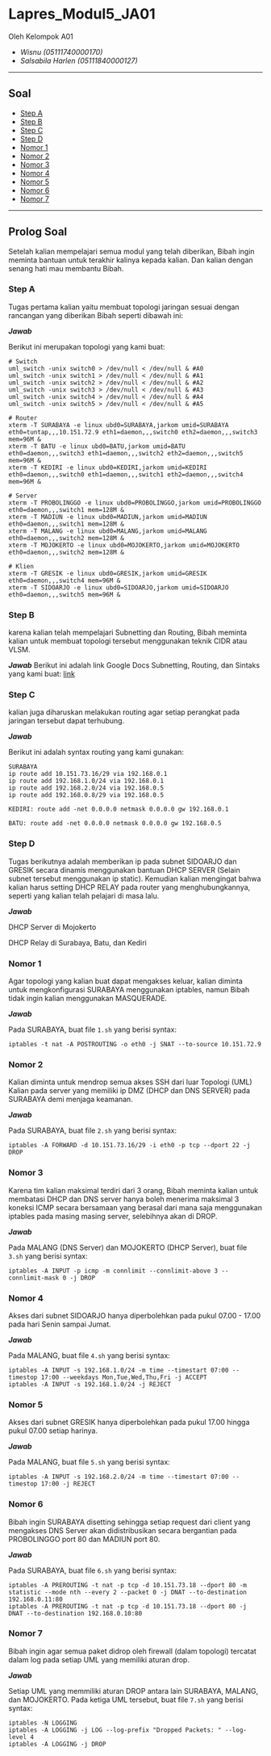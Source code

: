 # Lapres_Modul5_JA01
Oleh Kelompok A01
* _Wisnu (05111740000170)_
* _Salsabila Harlen (05111840000127)_

----------------------------------------------------------------
## Soal
* [Step A](#Step-A)
* [Step B](#Step-B)
* [Step C](#Step-C)
* [Step D](#Step-D)
* [Nomor 1](#Nomor-1)
* [Nomor 2](#Nomor-2)
* [Nomor 3](#Nomor-3)
* [Nomor 4](#Nomor-4)
* [Nomor 5](#Nomor-5)
* [Nomor 6](#Nomor-6)
* [Nomor 7](#Nomor-7)
--------------------------------------------------------------

## Prolog Soal

Setelah kalian mempelajari semua modul yang telah diberikan, Bibah ingin meminta bantuan untuk terakhir kalinya kepada kalian. Dan kalian dengan senang hati mau membantu Bibah.

### Step A

Tugas pertama kalian yaitu membuat topologi jaringan sesuai dengan rancangan yang diberikan Bibah seperti dibawah ini:

_**Jawab**_

Berikut ini merupakan topologi yang kami buat:

```
# Switch
uml_switch -unix switch0 > /dev/null < /dev/null & #A0
uml_switch -unix switch1 > /dev/null < /dev/null & #A1
uml_switch -unix switch2 > /dev/null < /dev/null & #A2
uml_switch -unix switch3 > /dev/null < /dev/null & #A3
uml_switch -unix switch4 > /dev/null < /dev/null & #A4
uml_switch -unix switch5 > /dev/null < /dev/null & #A5

# Router
xterm -T SURABAYA -e linux ubd0=SURABAYA,jarkom umid=SURABAYA eth0=tuntap,,,10.151.72.9 eth1=daemon,,,switch0 eth2=daemon,,,switch3 mem=96M &
xterm -T BATU -e linux ubd0=BATU,jarkom umid=BATU eth0=daemon,,,switch3 eth1=daemon,,,switch2 eth2=daemon,,,switch5 mem=96M &
xterm -T KEDIRI -e linux ubd0=KEDIRI,jarkom umid=KEDIRI eth0=daemon,,,switch0 eth1=daemon,,,switch1 eth2=daemon,,,switch4 mem=96M &

# Server
xterm -T PROBOLINGGO -e linux ubd0=PROBOLINGGO,jarkom umid=PROBOLINGGO eth0=daemon,,,switch1 mem=128M &
xterm -T MADIUN -e linux ubd0=MADIUN,jarkom umid=MADIUN eth0=daemon,,,switch1 mem=128M &
xterm -T MALANG -e linux ubd0=MALANG,jarkom umid=MALANG eth0=daemon,,,switch2 mem=128M &
xterm -T MOJOKERTO -e linux ubd0=MOJOKERTO,jarkom umid=MOJOKERTO eth0=daemon,,,switch2 mem=128M &

# Klien
xterm -T GRESIK -e linux ubd0=GRESIK,jarkom umid=GRESIK eth0=daemon,,,switch4 mem=96M &
xterm -T SIDOARJO -e linux ubd0=SIDOARJO,jarkom umid=SIDOARJO eth0=daemon,,,switch5 mem=96M &

```

### Step B

karena kalian telah mempelajari Subnetting dan Routing, Bibah meminta kalian untuk membuat topologi tersebut menggunakan teknik CIDR atau VLSM.

_**Jawab**_
Berikut ini adalah link Google Docs Subnetting, Routing, dan Sintaks yang kami buat: [link](https://docs.google.com/document/d/13SG1cv-fEjutl0_ULIs_wWu55N2NcJYFy_IHwx6ry78/edit?usp=sharing)

### Step C

kalian juga diharuskan melakukan routing agar setiap perangkat pada jaringan tersebut dapat terhubung.

_**Jawab**_

Berikut ini adalah syntax routing yang kami gunakan:

```
SURABAYA
ip route add 10.151.73.16/29 via 192.168.0.1
ip route add 192.168.1.0/24 via 192.168.0.1
ip route add 192.168.2.0/24 via 192.168.0.5
ip route add 192.168.0.8/29 via 192.168.0.5

KEDIRI: route add -net 0.0.0.0 netmask 0.0.0.0 gw 192.168.0.1

BATU: route add -net 0.0.0.0 netmask 0.0.0.0 gw 192.168.0.5
```

### Step D

Tugas berikutnya adalah memberikan ip pada subnet SIDOARJO dan GRESIK secara dinamis menggunakan bantuan DHCP SERVER (Selain subnet tersebut menggunakan ip static). Kemudian kalian mengingat bahwa kalian harus setting DHCP RELAY pada router yang menghubungkannya, seperti yang kalian telah pelajari di masa lalu.

_**Jawab**_

DHCP Server di Mojokerto

DHCP Relay di Surabaya, Batu, dan Kediri


### Nomor 1

Agar topologi yang kalian buat dapat mengakses keluar, kalian diminta untuk mengkonfigurasi SURABAYA menggunakan iptables, namun Bibah tidak ingin kalian menggunakan MASQUERADE.

_**Jawab**_

Pada SURABAYA, buat file `1.sh` yang berisi syntax:

```
iptables -t nat -A POSTROUTING -o eth0 -j SNAT --to-source 10.151.72.9
```

### Nomor 2

Kalian diminta untuk mendrop semua akses SSH dari luar Topologi (UML) Kalian pada server yang memiliki ip DMZ (DHCP dan DNS SERVER) pada SURABAYA demi menjaga keamanan.

_**Jawab**_

Pada SURABAYA, buat file `2.sh` yang berisi syntax:

```
iptables -A FORWARD -d 10.151.73.16/29 -i eth0 -p tcp --dport 22 -j DROP
```

### Nomor 3

Karena tim kalian maksimal terdiri dari 3 orang, Bibah meminta kalian untuk membatasi DHCP dan DNS server hanya boleh menerima maksimal 3 koneksi ICMP secara bersamaan yang berasal dari mana saja menggunakan iptables pada masing masing server, selebihnya akan di DROP.

_**Jawab**_

Pada MALANG (DNS Server) dan MOJOKERTO (DHCP Server), buat file `3.sh` yang berisi syntax:

```
iptables -A INPUT -p icmp -m connlimit --connlimit-above 3 --connlimit-mask 0 -j DROP
```

### Nomor 4

Akses dari subnet SIDOARJO hanya diperbolehkan pada pukul 07.00 - 17.00 pada hari Senin sampai Jumat.

_**Jawab**_

Pada MALANG, buat file `4.sh` yang berisi syntax:

```
iptables -A INPUT -s 192.168.1.0/24 -m time --timestart 07:00 --timestop 17:00 --weekdays Mon,Tue,Wed,Thu,Fri -j ACCEPT
iptables -A INPUT -s 192.168.1.0/24 -j REJECT
```

### Nomor 5

Akses dari subnet GRESIK hanya diperbolehkan pada pukul 17.00 hingga pukul 07.00 setiap harinya.

_**Jawab**_

Pada MALANG, buat file `5.sh` yang berisi syntax:

```
iptables -A INPUT -s 192.168.2.0/24 -m time --timestart 07:00 --timestop 17:00 -j REJECT
```

### Nomor 6

Bibah ingin SURABAYA disetting sehingga setiap request dari client yang mengakses DNS Server akan didistribusikan secara bergantian pada PROBOLINGGO port 80 dan MADIUN port 80.

_**Jawab**_

Pada SURABAYA, buat file `6.sh` yang berisi syntax:

```
iptables -A PREROUTING -t nat -p tcp -d 10.151.73.18 --dport 80 -m statistic --mode nth --every 2 --packet 0 -j DNAT --to-destination 192.168.0.11:80
iptables -A PREROUTING -t nat -p tcp -d 10.151.73.18 --dport 80 -j DNAT --to-destination 192.168.0.10:80
```

### Nomor 7

Bibah ingin agar semua paket didrop oleh firewall (dalam topologi) tercatat dalam log pada setiap UML yang memiliki aturan drop.

_**Jawab**_

Setiap UML yang memmiliki aturan DROP antara lain SURABAYA, MALANG, dan MOJOKERTO. Pada ketiga UML tersebut, buat file `7.sh` yang berisi syntax:

```
iptables -N LOGGING
iptables -A LOGGING -j LOG --log-prefix "Dropped Packets: " --log-level 4
iptables -A LOGGING -j DROP
```
